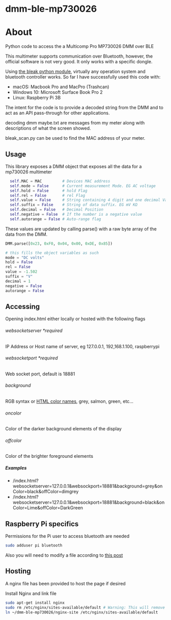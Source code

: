 # dmm-ble-mp730026

 # About

Python code to access the a Multicomp Pro MP730026 DMM over BLE

This multimeter supports communication over Bluetooth, however, the official software is not very good. It only works with a specific dongle.

Using [the bleak python module](https://github.com/hbldh/bleak), virtually any operation system and bluetooth controller works. So far I have successfully used this code with:

* macOS: Macbook Pro and MacPro (Trashcan)
* Windows 10: Microsoft Surface Book Pro 2
* Linux: Raspberry Pi 3B

The intent for the code is to provide a decoded string from the DMM and to act as an API pass-through for other applications.

decoding dmm maybe.txt are messages from my meter along with descriptions of what the screen showed.

bleak_scan.py can be used to find the MAC address of your meter.



##  Usage

This library exposes a DMM object that exposes all the data for a mp730026 multimeter



```python
  self.MAC = MAC         # Devices MAC address
  self.mode = False      # Current measurement Mode. EG AC voltage
  self.hold = False      # hold Flag
  self.rel = False       # rel Flag
  self.value = False     # String containing 4 digit and one decimal Value
  self.suffix = False    # String of data suffix. EG mV KΩ
  self.decimal = False   # Decimal Position
  self.negative = False  # If the number is a negative value
  self.autorange = False # Auto-range flag
```



These values are updated by calling parse() with a raw byte array of the data from the DMM.

```python
DMM.parse([0x23, 0xF0, 0x04, 0x00, 0xDE, 0x85])

# this fills the object variables as such
mode = "DC volts"
hold = False
rel = False
value = -1.502
suffix = "V"
decimal = 1
negative = False
autorange = False
```

## Accessing

Opening index.html either locally or hosted with the following flags

###### websocketserver *required

IP Address or Host name of server, eg 127.0.0.1, 192,168.1.100, raspberrypi

###### websocketport *required

Web socket port, default is 18881

###### background

RGB syntax or [HTML color names](https://htmlcolorcodes.com/color-names/), grey, salmon, green, etc...

###### oncolor

Color of the darker background elements of the display

###### offcolor

Color of the brighter foreground elements



##### Examples

- /index.html?websocketserver=127.0.0.1&websockport=18881&background=grey&onColor=black&offColor=dimgrey
- /index.html?websocketserver=127.0.0.1&websockport=18881&background=black&onColor=Lime&offColor=DarkGreen


## Raspberry Pi specifics

Permissions for the Pi user to access bluetooth are needed

```bash
sudo adduser pi bluetooth
```

Also you will need to modify a file according to [this post](https://www.raspberrypi.org/forums/viewtopic.php?p=746917&sid=d3eb670e77ee7fb900499168b1bc83d7#p746917)

## Hosting

A nginx file has been provided to host the page if desired

Install Nginx and link file

```bash
sudo apt-get install nginx
sudo rm /etc/nginx/sites-available/default # Warning: This will remove the default nginx page
ln ~/dmm-ble-mp730026/nginx-site /etc/nginx/sites-available/default
```